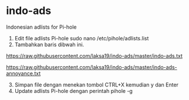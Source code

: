 # indo-ads
Indonesian adlists for Pi-hole

1. Edit file adlists Pi-hole
sudo nano /etc/pihole/adlists.list
2. Tambahkan baris dibwah ini.

https://raw.githubusercontent.com/laksa19/indo-ads/master/indo-ads.txt

https://raw.githubusercontent.com/laksa19/indo-ads/master/indo-ads-annoyance.txt

3. Simpan file dengan menekan tombol CTRL+X kemudian y dan Enter
4. Update adlists Pi-hole dengan perintah pihole -g 
